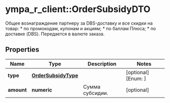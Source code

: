 # ympa_r_client::OrderSubsidyDTO

Общее вознаграждение партнеру за DBS-доставку и все скидки на товар:  * по промокодам, купонам и акциям; * по баллам Плюса; * по доставке (DBS).  Передается в валюте заказа. 

## Properties
Name | Type | Description | Notes
------------ | ------------- | ------------- | -------------
**type** | [**OrderSubsidyType**](OrderSubsidyType.md) |  | [optional] [Enum: ] 
**amount** | **numeric** | Сумма субсидии. | [optional] 


